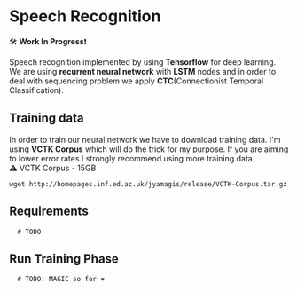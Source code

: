 # Speech Recognition

 🛠 __Work In Progress__❗️

Speech recognition implemented by using __Tensorflow__ for deep learning.
We are using __recurrent neural network__ with __LSTM__ nodes and in order to deal with sequencing problem we apply __CTC__(Connectionist Temporal Classification).

## Training data
In order to train our neural network we have to download training data.
I'm using __VCTK Corpus__ which will do the trick for my purpose. If you are aiming to lower error rates I strongly recommend using more training data.  
⚠️ VCTK Corpus - 15GB
```
wget http://homepages.inf.ed.ac.uk/jyamagis/release/VCTK-Corpus.tar.gz
```

## Requirements
```
  # TODO
```

## Run Training Phase
```
  # TODO: MAGIC so far ❤️
```
